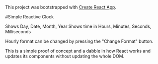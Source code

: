 This project was bootstrapped with [Create React App](https://github.com/facebookincubator/create-react-app).

#Simple Reactive Clock

Shows Day, Date, Month, Year
Shows time in Hours, Minutes, Seconds, Milliseconds

Hourly format can be changed by pressing the "Change Format" button.

This is a simple proof of concept and a dabble in how React works and updates its components without updating the whole DOM.
